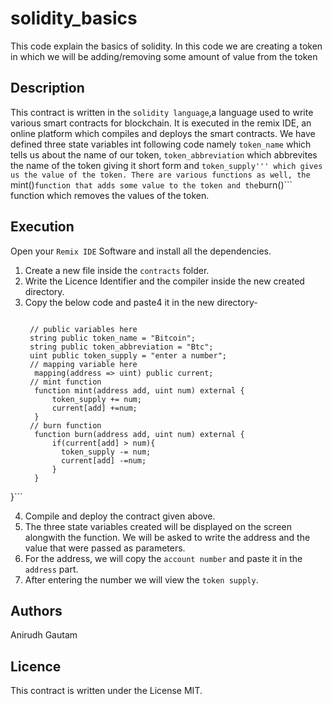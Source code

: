 # solidity_basics
This code explain the basics of solidity. In this code we are creating a token in which we will be adding/removing some amount of value from the token
## Description
This contract is written in the ```solidity language```,a language used to write various smart contracts for blockchain. It is executed in the remix IDE, an online platform which compiles and deploys the smart contracts. We have defined three state variables int following code namely ```token_name``` which tells us about the name of our token, ```token_abbreviation``` which abbrevites the name of the token giving it  short form and ```token_supply''' which gives us the value of the token. There are various functions as well, the ```mint()``` function that adds some value to the token and the ```burn()``` function which removes the values of the token.
## Execution 
Open your ```Remix IDE``` Software and install all the dependencies.
1. Create a new file inside the ```contracts``` folder.
2. Write the Licence Identifier and the compiler inside the new created directory.
3. Copy the below code and paste4 it in the new directory-
   ```contract MyToken {

    // public variables here
    string public token_name = "Bitcoin";
    string public token_abbreviation = "Btc";
    uint public token_supply = "enter a number";
    // mapping variable here
     mapping(address => uint) public current;
    // mint function
     function mint(address add, uint num) external {
         token_supply += num;
         current[add] +=num;
     }
    // burn function
     function burn(address add, uint num) external {
         if(current[add] > num){
           token_supply -= num;
           current[add] -=num;
         }
     }
}```

4. Compile and deploy the contract given above.
5. The three state variables created will be displayed on the screen alongwith the function. We will be asked to write the address and the value that were passed as parameters.
6. For the address, we will copy the ```account number``` and paste it in the ```address``` part. 
7. After entering the number we will view the ```token supply```.

## Authors

Anirudh Gautam

## Licence
This contract is written under the License MIT.
